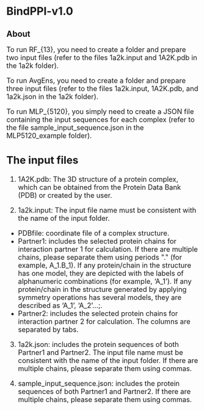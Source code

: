 # BindPPI-v1.0
## About
<font size=4> 
  
To run RF_{13}, you need to create a folder and prepare two input files (refer to the files 1a2k.input and 1A2K.pdb in the 1a2k folder).

To run AvgEns, you need to create a folder and prepare three input files (refer to the files 1a2k.input, 1A2K.pdb, and 1a2k.json in the 1a2k folder).


To run MLP_{5120}, you simply need to create a JSON file containing the input sequences for each complex (refer to the file sample_input_sequence.json in the MLP5120_example folder).


## The input files
<font size=4> 

1. 1A2K.pdb: The 3D structure of a protein complex, which can be obtained from the Protein Data Bank (PDB) or created by the user.

2. 1a2k.input: The input file name must be consistent with the name of the input folder.

- PDBfile: coordinate file of a complex structure.
- Partner1: includes the selected protein chains for interaction partner 1 for calculation. If there are multiple chains, please separate them using periods "." (for example, A_1.B_1). If any protein/chain in the structure has one model, they are depicted with the labels of alphanumeric combinations (for example, ‘A_1’). If any protein/chain in the structure generated by applying symmetry operations has several models, they are described as ‘A_1’, ‘A_2’...;.
- Partner2: includes the selected protein chains for interaction partner 2 for calculation. 
  The columns are separated by tabs.

3. 1a2k.json: includes the protein sequences of both Partner1 and Partner2. The input file name must be consistent with the name of the input folder. If there are multiple chains, please separate them using commas.
   
5. sample_input_sequence.json: includes the protein sequences of both Partner1 and Partner2. If there are multiple chains, please separate them using commas.

</font>

